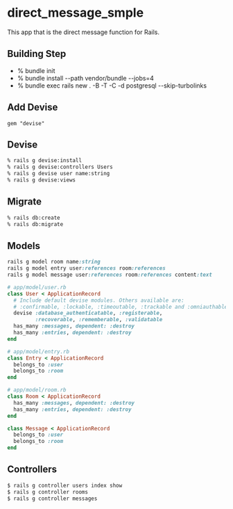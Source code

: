 # direct_message_smple

This app that is the direct message function for Rails.

## Building Step

- % bundle init
- % bundle install --path vendor/bundle --jobs=4
- % bundle exec rails new . -B -T -C -d postgresql --skip-turbolinks

## Add Devise

`gem "devise"`

## Devise

```sh
% rails g devise:install
% rails g devise:controllers Users
% rails g devise user name:string
% rails g devise:views
```

## Migrate

```sh
% rails db:create
% rails db:migrate
```

## Models

```rb
rails g model room name:string
rails g model entry user:references room:references
rails g model message user:references room:references content:text
```

```rb
# app/model/user.rb
class User < ApplicationRecord
  # Include default devise modules. Others available are:
  # :confirmable, :lockable, :timeoutable, :trackable and :omniauthable
  devise :database_authenticatable, :registerable,
         :recoverable, :rememberable, :validatable
  has_many :messages, dependent: :destroy
  has_many :entries, dependent: :destroy
end
```

```rb
# app/model/entry.rb
class Entry < ApplicationRecord
  belongs_to :user
  belongs_to :room
end
```

```rb
# app/model/room.rb
class Room < ApplicationRecord
  has_many :messages, dependent: :destroy
  has_many :entries, dependent: :destroy
end
```

```rb
class Message < ApplicationRecord
  belongs_to :user
  belongs_to :room
end
```

## Controllers

```sh
$ rails g controller users index show
$ rails g controller rooms
$ rails g controller messages
```

